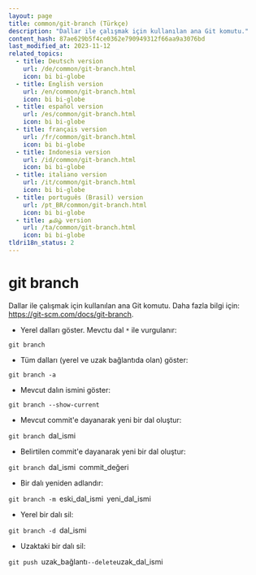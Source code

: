 ```yaml
---
layout: page
title: common/git-branch (Türkçe)
description: "Dallar ile çalışmak için kullanılan ana Git komutu."
content_hash: 87ae629b5f4ce0362e790949312f66aa9a3076bd
last_modified_at: 2023-11-12
related_topics:
  - title: Deutsch version
    url: /de/common/git-branch.html
    icon: bi bi-globe
  - title: English version
    url: /en/common/git-branch.html
    icon: bi bi-globe
  - title: español version
    url: /es/common/git-branch.html
    icon: bi bi-globe
  - title: français version
    url: /fr/common/git-branch.html
    icon: bi bi-globe
  - title: Indonesia version
    url: /id/common/git-branch.html
    icon: bi bi-globe
  - title: italiano version
    url: /it/common/git-branch.html
    icon: bi bi-globe
  - title: português (Brasil) version
    url: /pt_BR/common/git-branch.html
    icon: bi bi-globe
  - title: தமிழ் version
    url: /ta/common/git-branch.html
    icon: bi bi-globe
tldri18n_status: 2
---
```

# git branch

Dallar ile çalışmak için kullanılan ana Git komutu.
Daha fazla bilgi için: <https://git-scm.com/docs/git-branch>.

- Yerel dalları göster. Mevctu dal `*` ile vurgulanır:

`git branch`

- Tüm dalları (yerel ve uzak bağlantıda olan) göster:

`git branch -a`

- Mevcut dalın ismini göster:

`git branch --show-current`

- Mevcut commit'e dayanarak yeni bir dal oluştur:

`git branch `<span class="tldr-var badge badge-pill bg-dark-lm bg-white-dm text-white-lm text-dark-dm font-weight-bold">dal_ismi</span>

- Belirtilen commit'e dayanarak yeni bir dal oluştur:

`git branch `<span class="tldr-var badge badge-pill bg-dark-lm bg-white-dm text-white-lm text-dark-dm font-weight-bold">dal_ismi</span>` `<span class="tldr-var badge badge-pill bg-dark-lm bg-white-dm text-white-lm text-dark-dm font-weight-bold">commit_değeri</span>

- Bir dalı yeniden adlandır:

`git branch -m `<span class="tldr-var badge badge-pill bg-dark-lm bg-white-dm text-white-lm text-dark-dm font-weight-bold">eski_dal_ismi</span>` `<span class="tldr-var badge badge-pill bg-dark-lm bg-white-dm text-white-lm text-dark-dm font-weight-bold">yeni_dal_ismi</span>

- Yerel bir dalı sil:

`git branch -d `<span class="tldr-var badge badge-pill bg-dark-lm bg-white-dm text-white-lm text-dark-dm font-weight-bold">dal_ismi</span>

- Uzaktaki bir dalı sil:

`git push `<span class="tldr-var badge badge-pill bg-dark-lm bg-white-dm text-white-lm text-dark-dm font-weight-bold">uzak_bağlantı</span>` --delete `<span class="tldr-var badge badge-pill bg-dark-lm bg-white-dm text-white-lm text-dark-dm font-weight-bold">uzak_dal_ismi</span>

